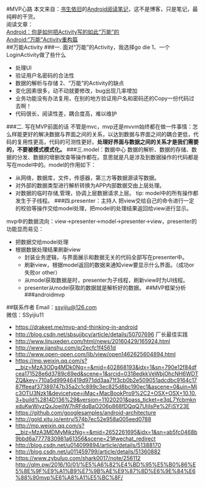 #MVP心路
本文来自：[书生依旧](https://github.com/ssyijiu)的[Android阅读笔记](https://github.com/ssyijiu/Android-ReadingNotes)，这不是博客，只是笔记，最纯粹的干货。     
阅读文章：  
[Android：你是如何把Activity写的如此“万能”的](http://www.jianshu.com/p/37892b4193a7)  
[Android:“万能”Activity重构篇](http://www.jianshu.com/p/559f85a42f23)  
##万能Activity
###一. 面对“万能”的Activity，我选择go die
1、一个LoginActivity做了些什么
- 处理UI
- 验证用户名密码的合法性
- 数据的解析与存储
2、“万能”的Activity的缺点
- 变化因素很多，动不动就要修改，bug出现几率增加
- 业务功能没有办法复用，在别的地方验证用户名和密码还的Copy一份代码过去啊！
- 代码很长，阅读性差，耦合度高，难以维护

###二. 写在MVP前面的话
不管是mvc，mvp还是mvvm始终都在做一件事情：怎么样能更好的解决数据与界面之间的关系，以达到数据与界面之间的耦合更低，代码的复用性更高，代码的可测性更好。**处理好界面与数据之间的关系才是我们需要的，不要被模式模式化。**
###三.model：数据中心
数据的解析、数据的存储、数据的分发、数据的增删改查等操作都在。意思就是凡是涉及到数据操作的代码都是写在model中的。model的作用如下：
- 从网络，数据库，文件，传感器，第三方等数据源读写数据。
- 对外部的数据类型进行解析转换为APP内部数据交由上层处理。
- 对数据的临时存储,管理，协调上层数据请求上层。
tip: model中的所有操作都发生于子线程。
###四.presenter：主持人
把view交给自己的命令进行一定的校验等操作交给model处理，把model的处理结果返回给view进行显示。

mvp中的数据流向：view->presenter->model->presenter->view，presenter的功能显而易见：
- 把数据交给model处理
- 根据数据处理结果刷新view
    - 封装业务逻辑，与界面展示和数据无关的代码全部写在presenter中。
    - 刷新view，根据model返回的数据来通知view要显示什么界面。（成功or失败or other）
    - 从model获取数据是时，presenter为子线程，刷新view时为UI线程。
    - presenter从model获取的数据就是解析好的数据。
##MVP框架分析
###androidmvp

##联系作者
Email：ssyijiu@126.com   
微信：SSyijiu11

- https://drakeet.me/mvp-and-thinking-in-android
- http://blog.csdn.net/sbsujjbcy/article/details/50707696  厂长最佳实践
- http://www.linuxeden.com/html/news/20160429/165924.html
- http://www.jianshu.com/p/2ecfc1f4561d
- http://www.open-open.com/lib/view/open1462625604894.html
- https://mp.weixin.qq.com/s?__biz=MzA3ODg4MDk0Ng==&mid=402868193&idx=1&sn=790e12f84dfcea171528e6d3789c69ed&scene=1&srcid=0318edkkVeWbjOhcNH6WDTZQ&key=710a5d99946419d971dd3aa71f3cb0b2e509051adcdbc9164c1787ffeeaf37389747b35a2c1c899c3ec825d8bc190ec1&ascene=0&uin=Mjc3OTU3Nzk1&devicetype=iMac+MacBookPro9%2C2+OSX+OSX+10.10.3+build%2814D136%29&version=11020201&pass_ticket=e3qL7YcbmknxduKwWiyzQxJoeiIW7hRFdqBaO206p868fDQqQ7UIiIsPe%2FiSY23E
- https://github.com/googlesamples/android-architecture
- http://gold.xitu.io/entry/574b7ec52e958a005eed0788
- http://mp.weixin.qq.com/s?__biz=MzA3MDMyMjkzNg==&mid=2652261695&idx=1&sn=ab5fc0468b9bbd6a7777830981a61356&scene=21#wechat_redirect
- http://blog.csdn.net/u014099894/article/details/51388170
- http://blog.csdn.net/u011459799/article/details/51360882
- https://www.zybuluo.com/shark0017/note/256112
http://qlm.pw/2016/10/01/%E5%A6%82%E4%BD%95%E5%B0%86%E5%8E%9F%E9%A1%B9%E7%9B%AE%E9%87%8D%E6%9E%84%E6%88%90mvp%E6%A8%A1%E5%BC%8F/
